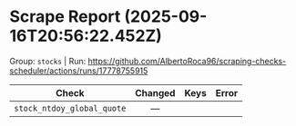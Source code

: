 # Scrape Report (2025-09-16T20:56:22.452Z)

Group: `stocks`  |  Run: https://github.com/AlbertoRoca96/scraping-checks-scheduler/actions/runs/17778755915

| Check | Changed | Keys | Error |
|---|:---:|:--|:--|
| `stock_ntdoy_global_quote` | — |  |  |
